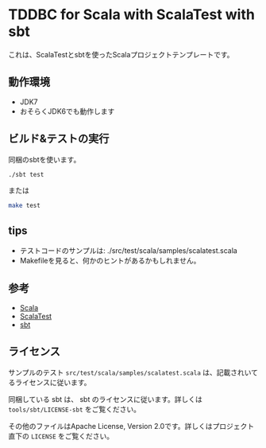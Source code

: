 TDDBC for Scala with ScalaTest with sbt
====================================

これは、ScalaTestとsbtを使ったScalaプロジェクトテンプレートです。

## 動作環境

* JDK7
 * おそらくJDK6でも動作します

## ビルド&テストの実行

同梱のsbtを使います。

```bash
./sbt test
```

または 

```bash
make test
```

## tips

* テストコードのサンプルは: ./src/test/scala/samples/scalatest.scala 
* Makefileを見ると、何かのヒントがあるかもしれません。

## 参考

* [Scala](http://www.scala-lang.org/)
* [ScalaTest](http://www.scalatest.org/)
* [sbt](http://www.scala-sbt.org/)

## ライセンス

サンプルのテスト `src/test/scala/samples/scalatest.scala` は、記載されいてるライセンスに従います。

同梱している sbt は、 sbt のライセンスに従います。詳しくは `tools/sbt/LICENSE-sbt` をご覧ください。

その他のファイルはApache License, Version 2.0です。詳しくはプロジェクト直下の `LICENSE` をご覧ください。
